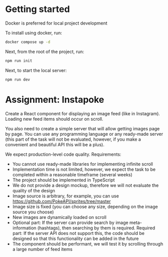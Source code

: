 # Getting started

Docker is preferred for local project development

To install using docker, run:
```bash
docker compose up -d
```

Next, from the root of the project, run:
```bash
npm run init
```

Next, to start the local server:
```bash
npm run dev
```

# Assignment: Instapoke
Create a React component for displaying an image feed (like in Instagram). Loading new feed items should occur on scroll.

You also need to create a simple server that will allow getting images page by page. You can use any programming language or any ready-made server (this part of the task will not be evaluated, however, if you make a convenient and beautiful API this will be a plus).

We expect production-level code quality.
Requirements:
* You cannot use ready-made libraries for implementing infinite scroll
* Implementation time is not limited, however, we expect the task to be completed within a reasonable timeframe (several weeks)
* The project should be implemented in TypeScript
* We do not provide a design mockup, therefore we will not evaluate the quality of the design
* Image source is arbitrary, for example, you can use https://github.com/PokeAPI/sprites/tree/master
* Image size is fixed (you can choose any size, depending on the image source you choose)
* New images are dynamically loaded on scroll
* Optional part: If the server can provide search by image meta-information (hashtags), then searching by them is required. Required part: If the server API does not support this, the code should be designed so that this functionality can be added in the future
* The component should be performant, we will test it by scrolling through a large number of feed items
